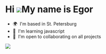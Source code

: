 Hi ![](https://user-images.githubusercontent.com/18350557/176309783-0785949b-9127-417c-8b55-ab5a4333674e.gif)My name is Egor
============================================================================================================================

* 🌍  I'm based in St. Petersburg
* 🧠  I'm learning javascript
* 🤝  I'm open to collaborating on all projects

![](https://www.codewars.com/users/ChefEgor/badges/large)
